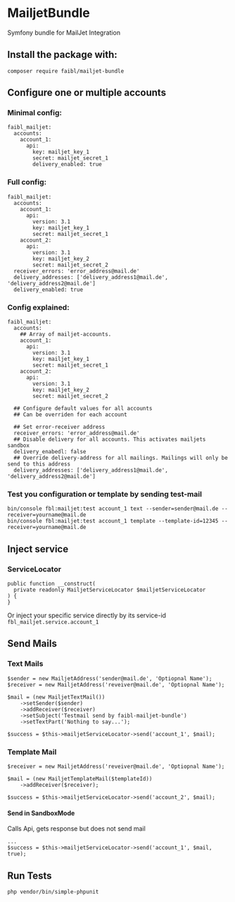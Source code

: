# MailjetBundle
Symfony bundle for MailJet Integration

## Install the package with:
```
composer require faibl/mailjet-bundle
```

## Configure one or multiple accounts
### Minimal config:
```
faibl_mailjet:
  accounts:
    account_1:
      api:
        key: mailjet_key_1
        secret: mailjet_secret_1
        delivery_enabled: true
```

### Full config:
```
faibl_mailjet:
  accounts:
    account_1:
      api:
        version: 3.1
        key: mailjet_key_1
        secret: mailjet_secret_1
    account_2:
      api:
        version: 3.1
        key: mailjet_key_2
        secret: mailjet_secret_2
  receiver_errors: 'error_address@mail.de'
  delivery_addresses: ['delivery_address1@mail.de', 'delivery_address2@mail.de']
  delivery_enabled: true        
```

### Config explained:
```
faibl_mailjet:
  accounts:
    ## Array of mailjet-accounts. 
    account_1:
      api:
        version: 3.1
        key: mailjet_key_1
        secret: mailjet_secret_1
    account_2:
      api:
        version: 3.1
        key: mailjet_key_2
        secret: mailjet_secret_2

  ## Configure default values for all accounts
  ## Can be overriden for each account
  
  ## Set error-receiver address 
  receiver_errors: 'error_address@mail.de'
  ## Disable delivery for all accounts. This activates mailjets sandbox 
  delivery_enabedl: false
  ## Override delivery-address for all mailings. Mailings will only be send to this address
  delivery_addresses: ['delivery_address1@mail.de', 'delivery_address2@mail.de']
```

### Test you configuration or template by sending test-mail
```
bin/console fbl:mailjet:test account_1 text --sender=sender@mail.de --receiver=yourname@mail.de
bin/console fbl:mailjet:test account_1 template --template-id=12345 --receiver=yourname@mail.de
```

## Inject service
### ServiceLocator
```
public function __construct(
  private readonly MailjetServiceLocator $mailjetServiceLocator
) {
}
```
Or inject your specific service directly by its service-id `fbl_mailjet.service.account_1`


## Send Mails
### Text Mails
```
$sender = new MailjetAddress('sender@mail.de', 'Optiopnal Name');
$receiver = new MailjetAddress('reveiver@mail.de', 'Optiopnal Name');

$mail = (new MailjetTextMail())
    ->setSender($sender)
    ->addReceiver($receiver)
    ->setSubject('Testmail send by faibl-mailjet-bundle')
    ->setTextPart('Nothing to say...');

$success = $this->mailjetServiceLocator->send('account_1', $mail);
```

### Template Mail
```
$receiver = new MailjetAddress('reveiver@mail.de', 'Optiopnal Name');

$mail = (new MailjetTemplateMail($templateId))
    ->addReceiver($receiver);

$success = $this->mailjetServiceLocator->send('account_2', $mail);
```

#### Send in SandboxMode
Calls Api, gets response but does not send mail
```
...
$success = $this->mailjetServiceLocator->send('account_1', $mail, true);
```

## Run Tests
```
php vendor/bin/simple-phpunit
```
